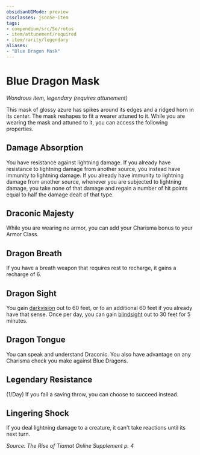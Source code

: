 ```yaml
---
obsidianUIMode: preview
cssclasses: json5e-item
tags:
- compendium/src/5e/rotos
- item/attunement/required
- item/rarity/legendary
aliases: 
- "Blue Dragon Mask"
---
```

# Blue Dragon Mask
*Wondrous item, legendary (requires attunement)*  


This mask of glossy azure has spikes around its edges and a ridged horn in its center. The mask reshapes to fit a wearer attuned to it. While you are wearing the mask and attuned to it, you can access the following properties.

## Damage Absorption

You have resistance against lightning damage. If you already have resistance to lightning damage from another source, you instead have immunity to lightning damage. If you already have immunity to lightning damage from another source, whenever you are subjected to lightning damage, you take none of that damage and regain a number of hit points equal to half the damage dealt of that type.

## Draconic Majesty

While you are wearing no armor, you can add your Charisma bonus to your Armor Class.

## Dragon Breath

If you have a breath weapon that requires rest to recharge, it gains a recharge of 6.

## Dragon Sight

You gain [darkvision](TTRPG/Source%20Material/Mechanics/Rules/senses.md#Darkvision) out to 60 feet, or to an additional 60 feet if you already have that sense. Once per day, you can gain [blindsight](TTRPG/Source%20Material/Mechanics/Rules/senses.md#Blindsight) out to 30 feet for 5 minutes.

## Dragon Tongue

You can speak and understand Draconic. You also have advantage on any Charisma check you make against Blue Dragons.

## Legendary Resistance

(1/Day) If you fail a saving throw, you can choose to succeed instead.

## Lingering Shock

If you deal lightning damage to a creature, it can't take reactions until its next turn.

*Source: The Rise of Tiamat Online Supplement p. 4*